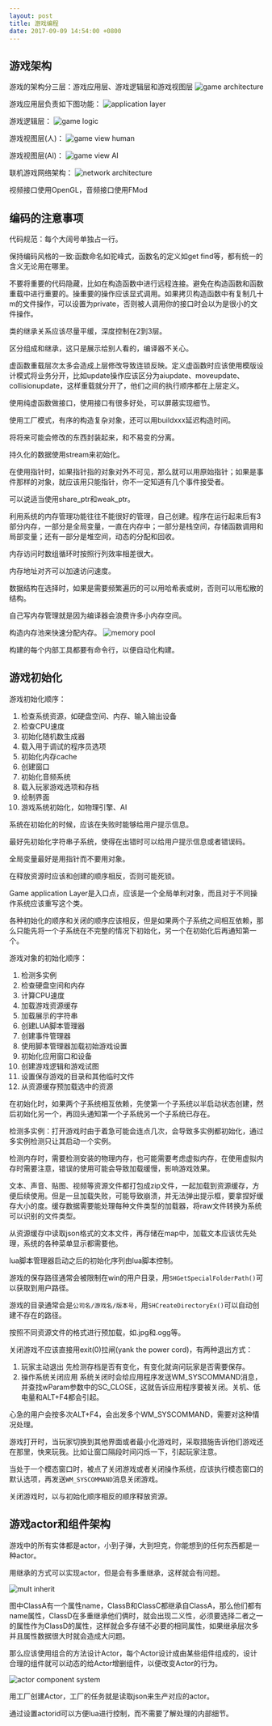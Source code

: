 ```yaml
---
layout: post
title: 游戏编程
date: 2017-09-09 14:54:00 +0800
---
```


游戏架构
-------------------------------------------------------------
游戏的架构分三层：游戏应用层、游戏逻辑层和游戏视图层
![game architecture](/image/game-arch.png)

游戏应用层负责如下图功能：
![application layer](/image/application-layer.png)

游戏逻辑层：
![game logic](/image/game-logic.png)

游戏视图层(人)：
![game view human](/image/game-view.png)

游戏视图层(AI)：
![game view AI](/image/ai-agent.png)

联机游戏网络架构：
![network architecture](/image/network-arch.png)

视频接口使用OpenGL，音频接口使用FMod

编码的注意事项
--------------------------------------------------------------
代码规范：每个大阔号单独占一行。

保持编码风格的一致:函数命名如驼峰式，函数名的定义如get find等，都有统一的含义无论用在哪里。

不要将重要的代码隐藏，比如在构造函数中进行远程连接。避免在构造函数和函数重载中进行重要的。操重要的操作应该显式调用。如果拷贝构造函数中有复制几十m的文件操作，可以设置为private，否则被人调用你的接口时会以为是很小的文件操作。

类的继承关系应该尽量平缓，深度控制在2到3层。

区分组成和继承，这只是展示给别人看的，编译器不关心。

虚函数重载层次太多会造成上层修改导致连锁反映。定义虚函数时应该使用模版设计模式将业务分开，比如update操作应该区分为aiupdate、moveupdate、collisionupdate，这样重载就分开了，他们之间的执行顺序都在上层定义。

使用纯虚函数做接口，使用接口有很多好处，可以屏蔽实现细节。

使用工厂模式，有序的构造复杂对象，还可以用buildxxx延迟构造时间。

将将来可能会修改的东西封装起来，和不易变的分离。

持久化的数据使用stream来初始化。

在使用指针时，如果指针指的对象对外不可见，那么就可以用原始指针；如果是事件那样的对象，就应该用只能指针，你不一定知道有几个事件接受者。

可以说适当使用share_ptr和weak_ptr。

利用系统的内存管理功能往往不能很好的管理，自己创建。程序在运行起来后有3部分内存，一部分是全局变量，一直在内存中；一部分是栈空间，存储函数调用和局部变量；还有一部分是堆空间，动态的分配和回收。

内存访问时数组循环时按照行列效率相差很大。

内存地址对齐可以加速访问速度。

数据结构在选择时，如果是需要频繁遍历的可以用哈希表或树，否则可以用松散的结构。

自己写内存管理就是因为编译器会浪费许多小内存空间。

构造内存池来快速分配内存。
![memory pool](/image/memory-pool.png)

构建的每个内部工具都要有命令行，以便自动化构建。

游戏初始化
--------------------------------------------------
游戏初始化顺序：
1. 检查系统资源，如硬盘空间、内存、输入输出设备
2. 检查CPU速度
3. 初始化随机数生成器
4. 载入用于调试的程序员选项
5. 初始化内存cache
6. 创建窗口
7. 初始化音频系统
8. 载入玩家游戏选项和存档
9. 绘制界面
10. 游戏系统初始化，如物理引擎、AI

系统在初始化的时候，应该在失败时能够给用户提示信息。

最好先初始化字符串子系统，使得在出错时可以给用户提示信息或者错误码。

全局变量最好是用指针而不要用对象。

在释放资源时应该和创建的顺序相反，否则可能死锁。

Game application Layer是入口点，应该是一个全局单利对象，而且对于不同操作系统应该重写这个类。

各种初始化的顺序和关闭的顺序应该相反，但是如果两个子系统之间相互依赖，那么只能先将一个子系统在不完整的情况下初始化，另一个在初始化后再通知第一个。

游戏对象的初始化顺序：

1. 检测多实例
2. 检查硬盘空间和内存
3. 计算CPU速度
4. 加载游戏资源缓存
5. 加载展示的字符串
6. 创建LUA脚本管理器
7. 创建事件管理器
8. 使用脚本管理器加载初始游戏设置
9. 初始化应用窗口和设备
10. 创建游戏逻辑和游戏试图
11. 设置保存游戏的目录和其他临时文件
12. 从资源缓存预加载选中的资源

在初始化时，如果两个子系统相互依赖，先使第一个子系统以半启动状态创建，然后初始化另一个，再回头通知第一个子系统另一个子系统已存在。

检测多实例：打开游戏时由于着急可能会连点几次，会导致多实例都初始化，通过多实例检测只让其启动一个实例。

检测内存时，需要检测安装的物理内存，也可能需要考虑虚拟内存，在使用虚拟内存时需要注意，错误的使用可能会导致加载缓慢，影响游戏效果。

文本、声音、贴图、视频等资源文件都打包成zip文件，一起加载到资源缓存，方便后续使用。但是一旦加载失败，可能导致崩溃，并无法弹出提示框，要拿捏好缓存大小的度。缓存数据需要能处理每种文件类型的加载器，将raw文件转换为系统可以识别的文件类型。

从资源缓存中读取json格式的文本文件，再存储在map中，加载文本应该优先处理，系统的各种菜单显示都需要他。

lua脚本管理器启动之后的初始化序列由lua脚本控制。

游戏的保存路径通常会被限制在win的用户目录，用`SHGetSpecialFolderPath()`可以获取到用户路径。

游戏的目录通常会是`公司名/游戏名/版本号`，用`SHCreateDirectoryEx()`可以自动创建不存在的路径。

按照不同资源文件的格式进行预加载，如.jpg和.ogg等。

关闭游戏不应该直接用exit(0)拉闸(yank the power cord)，有两种退出方式：
1. 玩家主动退出
先检测存档是否有变化，有变化就询问玩家是否需要保存。
2. 操作系统关闭应用
系统关闭时会给应用程序发送WM_SYSCOMMAND消息，并查找wParam参数中的SC_CLOSE，这就告诉应用程序要被关闭。关机、低电量和ALT+F4都会引起。

心急的用户会按多次ALT+F4，会出发多个WM_SYSCOMMAND，需要对这种情况处理。

游戏打开时，当玩家切换到其他界面或者最小化游戏时，采取措施告诉他们游戏还在那里，快来玩我。比如让窗口隔段时间闪烁一下，引起玩家注意。

当处于一个模态窗口时，被点了关闭游戏或者关闭操作系统，应该执行模态窗口的默认选项，再发送`WM_SYSCOMMAND`消息关闭游戏。

关闭游戏时，以与初始化顺序相反的顺序释放资源。

游戏actor和组件架构
--------------------------
游戏中的所有实体都是actor，小到子弹，大到坦克，你能想到的任何东西都是一种actor。

用继承的方式可以实现actor，但是会有多重继承，这样就会有问题。

![mult inherit](/image/mult-inherit.png)

图中ClassA有一个属性name，ClassB和ClassC都继承自ClassA，那么他们都有name属性，ClassD在多重继承他们俩时，就会出现二义性，必须要选择二者之一的属性作为ClassD的属性，这样就会多存储不必要的相同属性，如果继承层次多并且属性数据很大时就会造成大问题。

那么应该使用组合的方法设计Actor，每个Actor设计成由某些组件组成的，设计合理的组件就可以动态的给Actor增删组件，以便改变Actor的行为。

![actor component system](/image/actor-component.png)

用工厂创建Actor，工厂的任务就是读取json来生产对应的actor。

通过设置actorid可以方便lua进行控制，而不需要了解处理的内部细节。